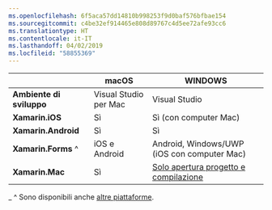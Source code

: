 ```yaml
---
ms.openlocfilehash: 6f5aca57dd14810b998253f9d0baf576bfbae154
ms.sourcegitcommit: c4be32ef914465e808d89767c4d5ee72afe93cc6
ms.translationtype: HT
ms.contentlocale: it-IT
ms.lasthandoff: 04/02/2019
ms.locfileid: "58855369"
---
```

||macOS|WINDOWS|
|---|---|---|
|**Ambiente di sviluppo**|Visual Studio per Mac|Visual Studio|
|**Xamarin.iOS**|Sì|Sì (con computer Mac)|
|**Xamarin.Android**|Sì|Sì|
|**Xamarin.Forms** ^|iOS e Android|Android, Windows/UWP (iOS con computer Mac)|
|**Xamarin.Mac**|Sì|[Solo apertura progetto e compilazione](https://developer.xamarin.com/releases/vs/xamarin.vs_4/xamarin.vs_4.2/#Xamarin.Mac_minimum_support.)|

_ ^ Sono disponibili anche [altre piattaforme](https://github.com/xamarin/Xamarin.Forms/wiki/Platform-Support).